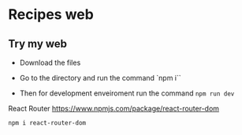 # Recipes web

## Try my web

- Download the files

- Go to the directory and run the command `npm i``

- Then for development enveiroment run the command `npm run dev`


React Router
https://www.npmjs.com/package/react-router-dom 

`npm i react-router-dom`
